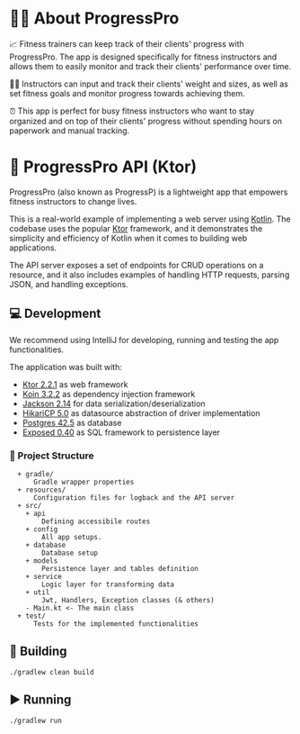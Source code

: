 # 💪🏽 About ProgressPro

📈 Fitness trainers can keep track of their clients' progress with ProgressPro. The app is designed specifically for fitness instructors and allows them to easily monitor and track their clients' performance over time.

🏋🏽 Instructors can input and track their clients' weight and sizes, as well as set fitness goals and monitor progress towards achieving them.  

⏰ This app is perfect for busy fitness instructors who want to stay organized and on top of their clients' progress without spending hours on paperwork and manual tracking.

# 🚀 ProgressPro API (Ktor)

ProgressPro (also known as ProgressP) is a lightweight app that empowers fitness instructors to change lives.

This is a real-world example of implementing a web server using [Kotlin](https://kotlinlang.org/). The codebase uses the popular [Ktor](https://ktor.io/) framework, and it demonstrates the simplicity and efficiency of Kotlin when it comes to building web applications.

The API server exposes a set of endpoints for CRUD operations on a resource, and it also includes examples of handling HTTP requests, parsing JSON, and handling exceptions.

## 💻 Development

We recommend using IntelliJ for developing, running and testing the app functionalities.

The application was built with:

- [Ktor 2.2.1](https://github.com/ktorio/ktor) as web framework
- [Koin 3.2.2](https://github.com/InsertKoinIO/koin) as dependency injection framework
- [Jackson 2.14](https://github.com/FasterXML/jackson-module-kotlin) for data serialization/deserialization
- [HikariCP 5.0](https://github.com/brettwooldridge/HikariCP) as datasource abstraction of driver implementation
- [Postgres 42.5](https://github.com/postgres/postgres) as database
- [Exposed 0.40](https://github.com/JetBrains/Exposed) as SQL framework to persistence layer

### 📁 Project Structure

      + gradle/
          Gradle wrapper properties
      + resources/
          Configuration files for logback and the API server
      + src/
        + api
            Defining accessibile routes
        + config
            All app setups.
        + database
            Database setup
        + models
            Persistence layer and tables definition
        + service
            Logic layer for transforming data
        + util
            Jwt, Handlers, Exception classes (& others)
        - Main.kt <- The main class
      + test/
          Tests for the implemented functionalities


## 🔨 Building

    ./gradlew clean build

## ▶️ Running

    ./gradlew run

